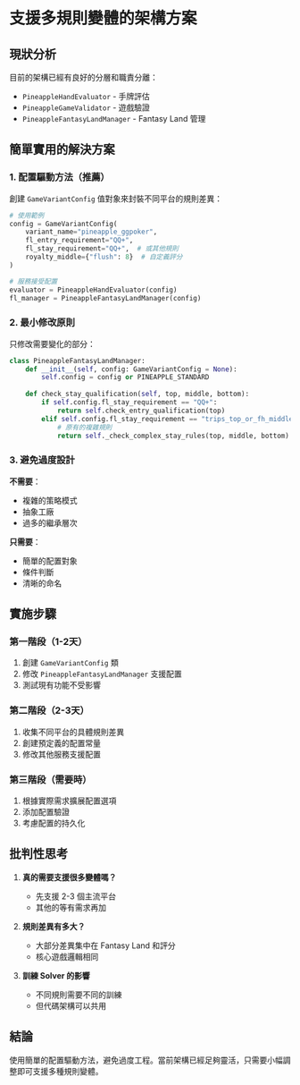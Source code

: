 # 支援多規則變體的架構方案

## 現狀分析

目前的架構已經有良好的分層和職責分離：
- `PineappleHandEvaluator` - 手牌評估
- `PineappleGameValidator` - 遊戲驗證
- `PineappleFantasyLandManager` - Fantasy Land 管理

## 簡單實用的解決方案

### 1. 配置驅動方法（推薦）

創建 `GameVariantConfig` 值對象來封裝不同平台的規則差異：

```python
# 使用範例
config = GameVariantConfig(
    variant_name="pineapple_ggpoker",
    fl_entry_requirement="QQ+",
    fl_stay_requirement="QQ+",  # 或其他規則
    royalty_middle={"flush": 8}  # 自定義評分
)

# 服務接受配置
evaluator = PineappleHandEvaluator(config)
fl_manager = PineappleFantasyLandManager(config)
```

### 2. 最小修改原則

只修改需要變化的部分：

```python
class PineappleFantasyLandManager:
    def __init__(self, config: GameVariantConfig = None):
        self.config = config or PINEAPPLE_STANDARD
        
    def check_stay_qualification(self, top, middle, bottom):
        if self.config.fl_stay_requirement == "QQ+":
            return self.check_entry_qualification(top)
        elif self.config.fl_stay_requirement == "trips_top_or_fh_middle_or_quads_bottom":
            # 原有的複雜規則
            return self._check_complex_stay_rules(top, middle, bottom)
```

### 3. 避免過度設計

**不需要**：
- 複雜的策略模式
- 抽象工廠
- 過多的繼承層次

**只需要**：
- 簡單的配置對象
- 條件判斷
- 清晰的命名

## 實施步驟

### 第一階段（1-2天）
1. 創建 `GameVariantConfig` 類
2. 修改 `PineappleFantasyLandManager` 支援配置
3. 測試現有功能不受影響

### 第二階段（2-3天）
1. 收集不同平台的具體規則差異
2. 創建預定義的配置常量
3. 修改其他服務支援配置

### 第三階段（需要時）
1. 根據實際需求擴展配置選項
2. 添加配置驗證
3. 考慮配置的持久化

## 批判性思考

1. **真的需要支援很多變體嗎？**
   - 先支援 2-3 個主流平台
   - 其他的等有需求再加

2. **規則差異有多大？**
   - 大部分差異集中在 Fantasy Land 和評分
   - 核心遊戲邏輯相同

3. **訓練 Solver 的影響**
   - 不同規則需要不同的訓練
   - 但代碼架構可以共用

## 結論

使用簡單的配置驅動方法，避免過度工程。當前架構已經足夠靈活，只需要小幅調整即可支援多種規則變體。